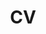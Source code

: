 ---
layout: archive
title: "CV"
permalink: /files/resume.pdf
author_profile: true
redirect_from:
  - /resume
---